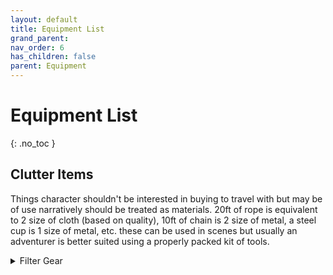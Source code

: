 ```yaml
---
layout: default
title: Equipment List
grand_parent: 
nav_order: 6
has_children: false
parent: Equipment
---
```

# Equipment List
{: .no_toc }

## Clutter Items
Things character shouldn't be interested in buying to travel with but may be of use narratively should be treated as materials. 20ft of rope is equivalent to 2 size of cloth (based on quality), 10ft of chain is 2 size of metal, a steel cup is 1 size of metal, etc. these can be used in scenes but usually an adventurer is better suited using a properly packed kit of tools. 

<details><summary>Filter Gear</summary><fieldset class="filter"></fieldset></details>

